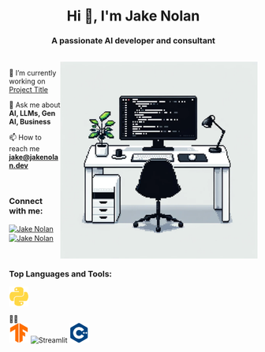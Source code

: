 <h1 align="center">Hi 👋, I'm Jake Nolan</h1>
<h3 align="center" style="border-bottom: 0;">A passionate AI developer and consultant</h3>

<br>

<img align="right" alt="Main Image" width = "400" src="github_README_img.png">

🔭 I’m currently working on [Project Title](https://github.com/)

💬 Ask me about **AI, LLMs, Gen AI, Business**

📫 How to reach me **jake@jakenolan.dev**

<br>

<h3 align="left">Connect with me:</h3>
<p align="left">
  <a href="" target="blank"><img align="center" src="" alt="Jake Nolan" height="30" width="40" /></a>
  <a href="" target="blank"><img align="center" src="" alt="Jake Nolan" height="30" width="40" /></a>
</p>

<br>

<h3 align="left">Top Languages and Tools:</h3>
<p align="left"> <img src="https://github.com/devicons/devicon/blob/master/icons/python/python-plain.svg" alt="Python" width="40" height="40"/> <div width="40" height="40">🦜️🔗</div> <img src="https://github.com/devicons/devicon/blob/master/icons/tensorflow/tensorflow-original.svg" alt="Tensorflow" width="40" height="40"/> <img src="https://streamlit.io/images/brand/streamlit-logo-primary-colormark-lighttext.png" alt="Streamlit" width="40" height="40"/> <img src="https://github.com/devicons/devicon/blob/master/icons/cplusplus/cplusplus-plain.svg" alt="C++" width="40" height="40"/> </p>
